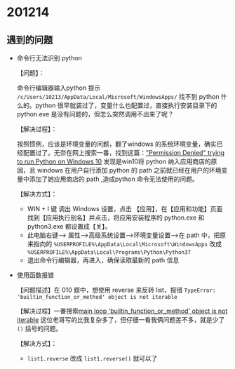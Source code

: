# 201214

## 遇到的问题

- 命令行无法识别 python 

  【问题】：

  命令行编辑器输入python 提示 `/c/Users/10213/AppData/Local/Microsoft/WindowsApps/` 找不到 python 什么的。python 很早就装过了，变量什么也配置过，直接执行安装目录下的 python.exe 是没有问题的，但怎么突然调用不出来了呢？

  【解决过程】：

  按照惯例，应该是环境变量的问题，翻了windows 的系统环境变量，确实已经配置过了。无奈在网上搜索一番，找到这篇：["Permission Denied" trying to run Python on Windows 10](https://stackoverflow.com/questions/56974927/permission-denied-trying-to-run-python-on-windows-10) 发现是win10将 python 纳入应用商店的原因，且 windows 在用户自行添加 python 的 path 之前就已经在用户的环境变量中添加了她应用商店的 path ,造成python 命令无法使用的问题。

  【解决方式】：

  - WIN + I 键 调出 Windows 设置，点击 【应用】，在【应用和功能】页面找到【应用执行别名】并点击，将应用安装程序的 python.exe 和 python3.exe 都设置成【关】。
  - 此电脑右键--> 属性-->高级系统设置-->环境变量设置-->在 path 中，把原来指向的 `%USERPROFILE%\AppData\Local\Microsoft\WindowsApps`  改成 `%USERPROFILE%\AppData\Local\Programs\Python\Python37`  
  - 退出命令行编辑器，再进入，确保读取最新的 path 信息

- 使用函数报错

  【问题描述】在 010 题中，想使用 reverse 来反转 list，报错 `TypeError: 'builtin_function_or_method' object is not iterable` 

  【解决过程】一番搜索[main loop 'builtin_function_or_method' object is not iterable](https://stackoverflow.com/questions/30145926/main-loop-builtin-function-or-method-object-is-not-iterable) 这位老哥写的比我复杂多了，但仔细一看我俩问题差不多，就是少了`()` 括号的问题。

  【解决方式】：

  - `list1.reverse` 改成 `list1.reverse()` 就可以了

